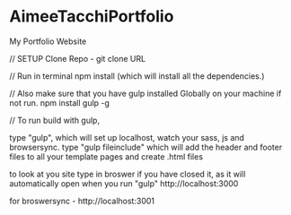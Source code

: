 # AimeeTacchiPortfolio
My Portfolio Website


// SETUP Clone Repo - git clone URL

// Run in terminal npm install (which will install all the dependencies.)

// Also make sure that you have gulp installed Globally on your machine if not run. npm install gulp -g

// To run build with gulp,

type "gulp", which will set up localhost, watch your sass, js and browsersync. type "gulp fileinclude" which will add the header and footer files to all your template pages and create .html files

to look at you site type in broswer if you have closed it, as it will automatically open when you run "gulp" http://localhost:3000

for broswersync - http://localhost:3001
